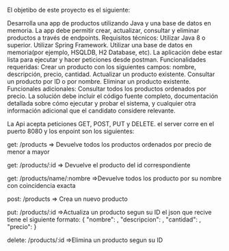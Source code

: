 El objetibo de este proyecto es el siguiente:

Desarrolla una app de productos utilizando Java y una base de datos en memoria. La app debe permitir crear, actualizar, consultar y eliminar productos a través de endpoints.
Requisitos técnicos:
Utilizar Java 8 o superior.
Utilizar Spring Framework.
Utilizar una base de datos en memoria(por ejemplo, HSQLDB, H2 Database, etc).
La aplicación debe estar lista para ejecutar y hacer peticiones desde postman.
Funcionalidades requeridas:
Crear un producto con los siguientes campos: nombre, descripción, precio, cantidad.
Actualizar un producto existente.
Consultar un producto por ID o por nombre.
Eliminar un producto existente.
Funcionales adicionales: 
Consultar todos los productos ordenados por precio.
La solución debe incluir el código fuente completo, documentación detallada sobre cómo ejecutar y probar el sistema, y cualquier otra información adicional que el candidato considere relevante.

La Api acepta peticiones GET, POST, PUT y DELETE.
el server corre en el puerto 8080 y los enpoint son los siguientes:

get: /products => Devuelve todos los productos ordenados por precio de menor a mayor

get: /products/:id => Devuelve el producto del id correspondiente

get: /products/name/:nombre =>Devuelve todos los producto por su nombre con coincidencia exacta

post: /products => Crea un nuevo producto

put:  /products/:id =>Actualiza un producto segun su ID
    el json que recive tiene el siguiente formato:
    {
        "nombre": <String>,
        "descripcion": <String>,
        "cantidad": <Integer>,
        "precio": <Float>
    }

delete: /products/:id =>Elimina un producto segun su ID